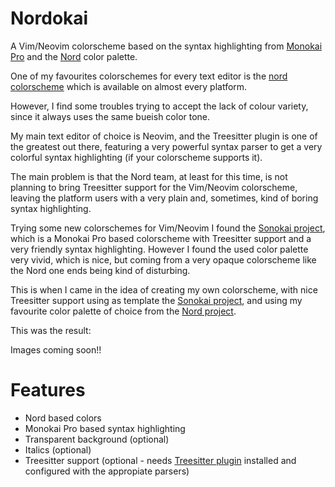 # Nordokai
A Vim/Neovim colorscheme based on the syntax highlighting from [Monokai Pro](https://monokai.pro/vscode) and the [Nord](https://www.nordtheme.com/) color palette.

One of my favourites colorschemes for every text editor is the [nord colorscheme](https://www.nordtheme.com/ports) which is available on almost every platform.

However, I find some troubles trying to accept the lack of colour variety, since it always uses the same bueish color tone.

My main text editor of choice is Neovim, and the Treesitter plugin is one of the greatest out there, featuring a very powerful syntax parser to get a very colorful syntax highlighting (if your colorscheme supports it).

The main problem is that the Nord team, at least for this time, is not planning to bring Treesitter support for the Vim/Neovim colorscheme, leaving the platform users with a very plain and, sometimes, kind of boring syntax highlighting.

Trying some new colorschemes for Vim/Neovim I found the [Sonokai project](https://github.com/sainnhe/sonokai), which is a Monokai Pro based colorscheme with Treesitter support and a very friendly syntax highlighting. However I found the used color palette very vivid, which is nice, but coming from a very opaque colorscheme like the Nord one ends being kind of disturbing.

This is when I came in the idea of creating my own colorscheme, with nice Treesitter support using as template the [Sonokai project](https://github.com/sainnhe/sonokai), and using my favourite color palette of choice from the [Nord project](https://www.nordtheme.com/).

This was the result:

Images coming soon!!

# Features
* Nord based colors
* Monokai Pro based syntax highlighting
* Transparent background (optional)
* Italics (optional)
* Treesitter support (optional - needs [Treesitter plugin](https://github.com/nvim-treesitter/nvim-treesitter) installed and configured with the appropiate parsers)
